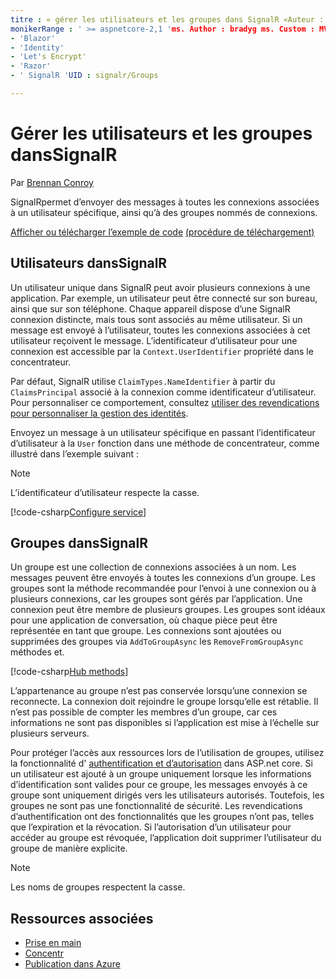 ```yaml
---
titre : « gérer les utilisateurs et les groupes dans SignalR «Auteur : bradygaster Description : » vue d’ensemble de la gestion des utilisateurs et des groupes ASP.net Core SignalR ».
monikerRange : ' >= aspnetcore-2,1 'ms. Author : bradyg ms. Custom : MVC ms. Date : 05/17/2020 No-Loc :
- 'Blazor'
- 'Identity'
- 'Let's Encrypt'
- 'Razor'
- ' SignalR 'UID : signalr/Groups

---
```


# <a name="manage-users-and-groups-in-signalr"></a>Gérer les utilisateurs et les groupes dansSignalR

Par [Brennan Conroy](https://github.com/BrennanConroy)

SignalRpermet d’envoyer des messages à toutes les connexions associées à un utilisateur spécifique, ainsi qu’à des groupes nommés de connexions.

[Afficher ou télécharger l’exemple de code](https://github.com/dotnet/AspNetCore.Docs/tree/master/aspnetcore/signalr/groups/sample/) [(procédure de téléchargement)](xref:index#how-to-download-a-sample)

## <a name="users-in-signalr"></a>Utilisateurs dansSignalR

Un utilisateur unique dans SignalR peut avoir plusieurs connexions à une application. Par exemple, un utilisateur peut être connecté sur son bureau, ainsi que sur son téléphone. Chaque appareil dispose d’une SignalR connexion distincte, mais tous sont associés au même utilisateur. Si un message est envoyé à l’utilisateur, toutes les connexions associées à cet utilisateur reçoivent le message. L’identificateur d’utilisateur pour une connexion est accessible par la `Context.UserIdentifier` propriété dans le concentrateur.

Par défaut, SignalR utilise `ClaimTypes.NameIdentifier` à partir du `ClaimsPrincipal` associé à la connexion comme identificateur d’utilisateur. Pour personnaliser ce comportement, consultez [utiliser des revendications pour personnaliser la gestion des identités](xref:signalr/authn-and-authz#use-claims-to-customize-identity-handling).

Envoyez un message à un utilisateur spécifique en passant l’identificateur d’utilisateur à la `User` fonction dans une méthode de concentrateur, comme illustré dans l’exemple suivant :

> [!NOTE]
> L’identificateur d’utilisateur respecte la casse.

[!code-csharp[Configure service](groups/sample/Hubs/ChatHub.cs?range=29-32)]

## <a name="groups-in-signalr"></a>Groupes dansSignalR

Un groupe est une collection de connexions associées à un nom. Les messages peuvent être envoyés à toutes les connexions d’un groupe. Les groupes sont la méthode recommandée pour l’envoi à une connexion ou à plusieurs connexions, car les groupes sont gérés par l’application. Une connexion peut être membre de plusieurs groupes. Les groupes sont idéaux pour une application de conversation, où chaque pièce peut être représentée en tant que groupe. Les connexions sont ajoutées ou supprimées des groupes via `AddToGroupAsync` les `RemoveFromGroupAsync` méthodes et.

[!code-csharp[Hub methods](groups/sample/Hubs/ChatHub.cs?range=15-27)]

L’appartenance au groupe n’est pas conservée lorsqu’une connexion se reconnecte. La connexion doit rejoindre le groupe lorsqu’elle est rétablie. Il n’est pas possible de compter les membres d’un groupe, car ces informations ne sont pas disponibles si l’application est mise à l’échelle sur plusieurs serveurs.

Pour protéger l’accès aux ressources lors de l’utilisation de groupes, utilisez la fonctionnalité d' [authentification et d’autorisation](xref:signalr/authn-and-authz) dans ASP.net core. Si un utilisateur est ajouté à un groupe uniquement lorsque les informations d’identification sont valides pour ce groupe, les messages envoyés à ce groupe sont uniquement dirigés vers les utilisateurs autorisés. Toutefois, les groupes ne sont pas une fonctionnalité de sécurité. Les revendications d’authentification ont des fonctionnalités que les groupes n’ont pas, telles que l’expiration et la révocation. Si l’autorisation d’un utilisateur pour accéder au groupe est révoquée, l’application doit supprimer l’utilisateur du groupe de manière explicite.

> [!NOTE]
> Les noms de groupes respectent la casse.

## <a name="related-resources"></a>Ressources associées

* [Prise en main](xref:tutorials/signalr)
* [Concentr](xref:signalr/hubs)
* [Publication dans Azure](xref:signalr/publish-to-azure-web-app)
